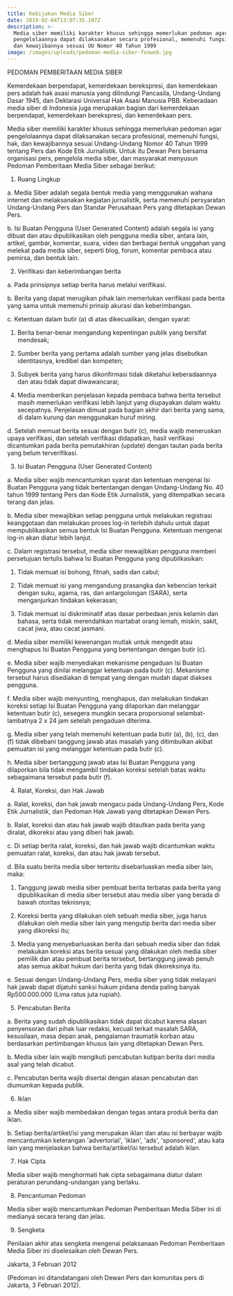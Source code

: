 ```yaml
---
title: Kebijakan Media Siber
date: 2019-02-04T13:07:35.107Z
description: >-
  Media siber memiliki karakter khusus sehingga memerlukan pedoman agar
  pengelolaannya dapat dilaksanakan secara profesional, memenuhi fungsi, hak,
  dan kewajibannya sesuai UU Nomor 40 Tahun 1999
image: /images/uploads/pedoman-media-siber-foxweb.jpg
---
```

PEDOMAN PEMBERITAAN MEDIA SIBER

Kemerdekaan berpendapat, kemerdekaan berekspresi, dan kemerdekaan pers adalah hak asasi manusia yang dilindungi Pancasila, Undang-Undang Dasar 1945, dan Deklarasi Universal Hak Asasi Manusia PBB. Keberadaan media siber di Indonesia juga merupakan bagian dari kemerdekaan berpendapat, kemerdekaan berekspresi, dan kemerdekaan pers.



Media siber memiliki karakter khusus sehingga memerlukan pedoman agar pengelolaannya dapat dilaksanakan secara profesional, memenuhi fungsi, hak, dan kewajibannya sesuai Undang-Undang Nomor 40 Tahun 1999 tentang Pers dan Kode Etik Jurnalistik. Untuk itu Dewan Pers bersama organisasi pers, pengelola media siber, dan masyarakat menyusun Pedoman Pemberitaan Media Siber sebagai berikut:



1. Ruang Lingkup

a. Media Siber adalah segala bentuk media yang menggunakan wahana internet dan melaksanakan kegiatan jurnalistik, serta memenuhi persyaratan Undang-Undang Pers dan Standar Perusahaan Pers yang ditetapkan Dewan Pers.

b. Isi Buatan Pengguna (User Generated Content) adalah segala isi yang dibuat dan atau dipublikasikan oleh pengguna media siber, antara lain, artikel, gambar, komentar, suara, video dan berbagai bentuk unggahan yang melekat pada media siber, seperti blog, forum, komentar pembaca atau pemirsa, dan bentuk lain.



2. Verifikasi dan keberimbangan berita

a. Pada prinsipnya setiap berita harus melalui verifikasi.

b. Berita yang dapat merugikan pihak lain memerlukan verifikasi pada berita yang sama untuk memenuhi prinsip akurasi dan keberimbangan.

c. Ketentuan dalam butir (a) di atas dikecualikan, dengan syarat:

1) Berita benar-benar mengandung kepentingan publik yang bersifat mendesak;

2) Sumber berita yang pertama adalah sumber yang jelas disebutkan identitasnya, kredibel dan kompeten;

3) Subyek berita yang harus dikonfirmasi tidak diketahui keberadaannya dan atau tidak dapat diwawancarai;

4) Media memberikan penjelasan kepada pembaca bahwa berita tersebut masih memerlukan verifikasi lebih lanjut yang diupayakan dalam waktu secepatnya. Penjelasan dimuat pada bagian akhir dari berita yang sama, di dalam kurung dan menggunakan huruf miring.

d. Setelah memuat berita sesuai dengan butir (c), media wajib meneruskan upaya verifikasi, dan setelah verifikasi didapatkan, hasil verifikasi dicantumkan pada berita pemutakhiran (update) dengan tautan pada berita yang belum terverifikasi.



3. Isi Buatan Pengguna (User Generated Content)

a. Media siber wajib mencantumkan syarat dan ketentuan mengenai Isi Buatan Pengguna yang tidak bertentangan dengan Undang-Undang No. 40 tahun 1999 tentang Pers dan Kode Etik Jurnalistik, yang ditempatkan secara terang dan jelas.

b. Media siber mewajibkan setiap pengguna untuk melakukan registrasi keanggotaan dan melakukan proses log-in terlebih dahulu untuk dapat mempublikasikan semua bentuk Isi Buatan Pengguna. Ketentuan mengenai log-in akan diatur lebih lanjut.

c. Dalam registrasi tersebut, media siber mewajibkan pengguna memberi persetujuan tertulis bahwa Isi Buatan Pengguna yang dipublikasikan:

1) Tidak memuat isi bohong, fitnah, sadis dan cabul;

2) Tidak memuat isi yang mengandung prasangka dan kebencian terkait dengan suku, agama, ras, dan antargolongan (SARA), serta menganjurkan tindakan kekerasan;

3) Tidak memuat isi diskriminatif atas dasar perbedaan jenis kelamin dan bahasa, serta tidak merendahkan martabat orang lemah, miskin, sakit, cacat jiwa, atau cacat jasmani.

d. Media siber memiliki kewenangan mutlak untuk mengedit atau menghapus Isi Buatan Pengguna yang bertentangan dengan butir (c).

e. Media siber wajib menyediakan mekanisme pengaduan Isi Buatan Pengguna yang dinilai melanggar ketentuan pada butir (c). Mekanisme tersebut harus disediakan di tempat yang dengan mudah dapat diakses pengguna.

f. Media siber wajib menyunting, menghapus, dan melakukan tindakan koreksi setiap Isi Buatan Pengguna yang dilaporkan dan melanggar ketentuan butir (c), sesegera mungkin secara proporsional selambat-lambatnya 2 x 24 jam setelah pengaduan diterima.

g. Media siber yang telah memenuhi ketentuan pada butir (a), (b), (c), dan (f) tidak dibebani tanggung jawab atas masalah yang ditimbulkan akibat pemuatan isi yang melanggar ketentuan pada butir (c).

h. Media siber bertanggung jawab atas Isi Buatan Pengguna yang dilaporkan bila tidak mengambil tindakan koreksi setelah batas waktu sebagaimana tersebut pada butir (f).



4. Ralat, Koreksi, dan Hak Jawab

a. Ralat, koreksi, dan hak jawab mengacu pada Undang-Undang Pers, Kode Etik Jurnalistik, dan Pedoman Hak Jawab yang ditetapkan Dewan Pers.

b. Ralat, koreksi dan atau hak jawab wajib ditautkan pada berita yang diralat, dikoreksi atau yang diberi hak jawab.

c. Di setiap berita ralat, koreksi, dan hak jawab wajib dicantumkan waktu pemuatan ralat, koreksi, dan atau hak jawab tersebut.

d. Bila suatu berita media siber tertentu disebarluaskan media siber lain, maka:

1) Tanggung jawab media siber pembuat berita terbatas pada berita yang dipublikasikan di media siber tersebut atau media siber yang berada di bawah otoritas teknisnya;

2) Koreksi berita yang dilakukan oleh sebuah media siber, juga harus dilakukan oleh media siber lain yang mengutip berita dari media siber yang dikoreksi itu;

3) Media yang menyebarluaskan berita dari sebuah media siber dan tidak melakukan koreksi atas berita sesuai yang dilakukan oleh media siber pemilik dan atau pembuat berita tersebut, bertanggung jawab penuh atas semua akibat hukum dari berita yang tidak dikoreksinya itu.

e. Sesuai dengan Undang-Undang Pers, media siber yang tidak melayani hak jawab dapat dijatuhi sanksi hukum pidana denda paling banyak Rp500.000.000 (Lima ratus juta rupiah).



5. Pencabutan Berita

a. Berita yang sudah dipublikasikan tidak dapat dicabut karena alasan penyensoran dari pihak luar redaksi, kecuali terkait masalah SARA, kesusilaan, masa depan anak, pengalaman traumatik korban atau berdasarkan pertimbangan khusus lain yang ditetapkan Dewan Pers.

b. Media siber lain wajib mengikuti pencabutan kutipan berita dari media asal yang telah dicabut.

c. Pencabutan berita wajib disertai dengan alasan pencabutan dan diumumkan kepada publik.



6. Iklan

a. Media siber wajib membedakan dengan tegas antara produk berita dan iklan.

b. Setiap berita/artikel/isi yang merupakan iklan dan atau isi berbayar wajib mencantumkan keterangan 'advertorial', 'iklan', 'ads', 'sponsored', atau kata lain yang menjelaskan bahwa berita/artikel/isi tersebut adalah iklan.



7. Hak Cipta

Media siber wajib menghormati hak cipta sebagaimana diatur dalam peraturan perundang-undangan yang berlaku.



8. Pencantuman Pedoman

Media siber wajib mencantumkan Pedoman Pemberitaan Media Siber ini di medianya secara terang dan jelas.



9. Sengketa

Penilaian akhir atas sengketa mengenai pelaksanaan Pedoman Pemberitaan Media Siber ini diselesaikan oleh Dewan Pers.



Jakarta, 3 Februari 2012

(Pedoman ini ditandatangani oleh Dewan Pers dan komunitas pers di Jakarta, 3 Februari 2012).
